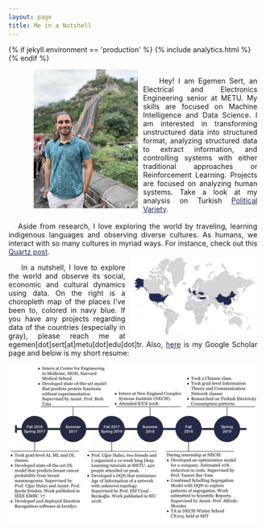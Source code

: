```yaml
---
layout: page
title: Me in a Nutshell
---
```


<style>
.button--nav {
  color: #202A4F;
}
.footer {
  background-color:#202A4F;
}
.footer a {
  color: white;
}
.footer small {
  color: white;
}
a {
  color:#202A4F;
}
.bio-container {
  display: flex;
  flex-flow: row wrap;
}
.bio {
  text-align: left;
}
.text {
  padding-right: 2%;
  width: 100%;
  float: right;
}
.image {
  width: 42%;
  margin-right:2%;
}
</style>

{% if jekyll.environment == 'production' %}
{% include analytics.html %}
{% endif %}

<div class='bio-container'>
  <span class='bio text'>
    <img src='/assets/me_irl.jpg' class='image' align='left' HSPACE="50px"/>
    <p style='margin-bottom:0; text-align: justify; text-justify: inter-word;'>
    &nbsp;&nbsp;&nbsp;&nbsp;Hey! I am Egemen Sert, an Electrical and Electronics Engineering senior at METU.
    My skills are focused on Machine Intelligence and Data Science. I am interested in
    transforming unstructured data into structured format, analyzing
    structured data to extract information, and controlling systems with either
    traditional approaches or Reinforcement Learning. Projects are focused on analyzing
    human systems. Take a look at my analysis on Turkish <a href='/politics/turkey/2019/08/26/characterizing-political-participation/'>Political Variety</a>. <br/><br/>
    &nbsp;&nbsp;&nbsp;Aside from research, I love exploring the world by traveling,
    learning indigenous languages and observing diverse cultures. As humans, we interact with so many cultures in myriad ways. For instance, check out this <a href='https://qz.com/1176962/map-how-the-word-tea-spread-over-land-and-sea-to-conquer-the-world/'>Quartz post</a>.
    <img src='/assets/beento.png' class='image' align='right' style='margin-left: 10px; margin-right:0; margin-top:20px; width:18em;'/>
    </p>
    <p style='text-align: justify; text-justify: inter-word;'>
    &nbsp;&nbsp;&nbsp;&nbsp;In a nutshell, I love to explore the world and observe its social, economic and cultural dynamics using data. On the right is a choropleth map of the places I've been to, colored in navy blue. If you have any projects regarding data of the countries (especially in gray), please reach me at egemen[dot]sert[at]metu[dot]edu[dot]tr. Also, <a href='https://scholar.google.com.tr/citations?user=18w61Q8AAAAJ&hl=tr&oi=ao'>here</a> is my Google Scholar page and below is my short resume:
    </p>
     <img src='/assets/infogram_2.png'/>

  </span>
</div>
